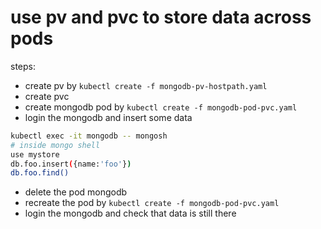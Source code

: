 # use pv and pvc to store data across pods

steps:
- create pv by `kubectl create -f mongodb-pv-hostpath.yaml`
- create pvc
- create mongodb pod by `kubectl create -f mongodb-pod-pvc.yaml`
- login the mongodb and insert some data
```bash
kubectl exec -it mongodb -- mongosh
# inside mongo shell
use mystore
db.foo.insert({name:'foo'})
db.foo.find()
```
- delete the pod mongodb
- recreate the pod by `kubectl create -f mongodb-pod-pvc.yaml`
- login the mongodb and check that data is still there



